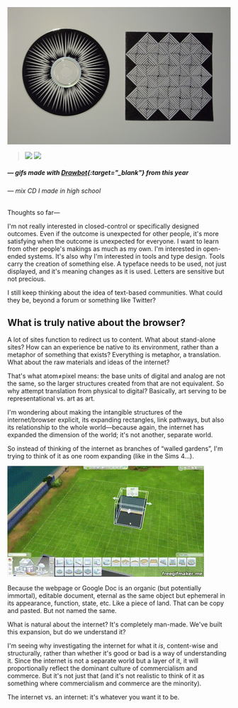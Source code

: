 <a name="thoughts01"></a>

![](images/6/mixcd.jpg)

>![](images/6/star.gif)
![](images/6/eatingstairs.gif)
##### — gifs made with [Drawbot](http://www.drawbot.com/){:target="_blank"} from this year

###### — mix CD I made in high school

Thoughts so far—

I'm not really interested in closed-control or specifically designed outcomes. Even if the outcome is unexpected for other people, it's more satisfying when the outcome is unexpected for everyone. I want to learn from other people's makings as much as my own. I'm interested in open-ended systems. It's also why I'm interested in tools and type design. Tools carry the creation of something else. A typeface needs to be used, not just displayed, and it's meaning changes as it is used. Letters are sensitive but not precious.

I still keep thinking about the idea of text-based communities. What could they be, beyond a forum or something like Twitter?

## What is truly native about the browser?

A lot of sites function to redirect us to content. What about stand-alone sites? How can an experience be native to its environment, rather than a metaphor of something that exists? Everything is metaphor, a translation. What about the raw materials and ideas of the internet?

That's what atom≠pixel means: the base units of digital and analog are not the same, so the larger structures created from that are not equivalent. So why attempt translation from physical to digital? Basically, art serving to be  representational vs. art as art.

I'm wondering about making the intangible structures of the internet/browser explicit, its expanding rectangles, link pathways, but also its relationship to the whole world—because again, the internet has expanded the dimension of the world; it's not another, separate world.

So instead of thinking of the internet as branches of “walled gardens”, I'm trying to think of it as one room expanding (like in the Sims 4...).

![](images/6/thesims.gif)

Because the webpage or Google Doc is an organic (but potentially immortal), editable document, eternal as the same object but ephemeral in its appearance, function, state, etc. Like a piece of land. That can be copy and pasted. But not named the same.

What is natural about the internet? It's completely man-made. We've built this expansion, but do we understand it?

I'm seeing why investigating the internet for what it *is*, content-wise and structurally, rather than whether it's good or bad is a way of understanding it. Since the internet is not a separate world but a layer of it, it will proportionally reflect the dominant culture of commercialism and commerce. But it's not just that (and it's not realistic to think of it as something where commercialism and commerce are the minority).

The internet vs. an internet: it's whatever you want it to be.
